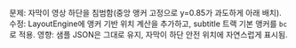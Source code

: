 문제: 자막이 영상 하단을 침범함(중앙 앵커 고정으로 y=0.85가 과도하게 아래 배치).
수정: LayoutEngine에 앵커 기반 위치 계산을 추가하고, subtitle 트랙 기본 앵커를 `bc`로 적용.
영향: 샘플 JSON은 그대로 유지, 자막이 하단 안전 위치에 자연스럽게 표시됨.
